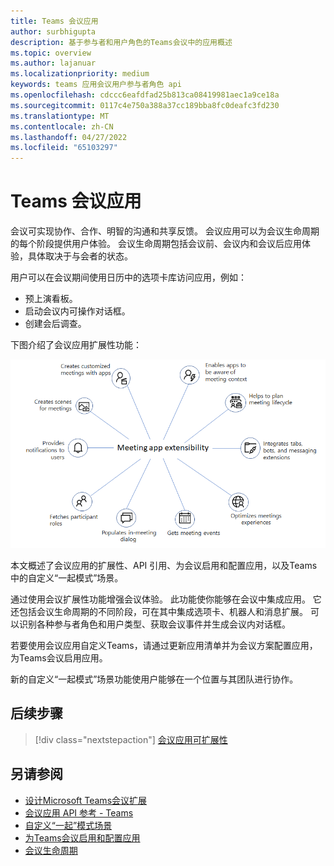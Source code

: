 ```yaml
---
title: Teams 会议应用
author: surbhigupta
description: 基于参与者和用户角色的Teams会议中的应用概述
ms.topic: overview
ms.author: lajanuar
ms.localizationpriority: medium
keywords: teams 应用会议用户参与者角色 api
ms.openlocfilehash: cdccc6eafdfad25b813ca08419981aec1a9ce18a
ms.sourcegitcommit: 0117c4e750a388a37cc189bba8fc0deafc3fd230
ms.translationtype: MT
ms.contentlocale: zh-CN
ms.lasthandoff: 04/27/2022
ms.locfileid: "65103297"
---
```

# <a name="apps-for-teams-meetings"></a>Teams 会议应用

会议可实现协作、合作、明智的沟通和共享反馈。 会议应用可以为会议生命周期的每个阶段提供用户体验。 会议生命周期包括会议前、会议内和会议后应用体验，具体取决于与会者的状态。

用户可以在会议期间使用日历中的选项卡库访问应用，例如：

* 预上演看板。
* 启动会议内可操作对话框。
* 创建会后调查。

下图介绍了会议应用扩展性功能：

![会议应用可扩展性](../assets/images/apps-in-meetings/meetingappextensibility.png)

本文概述了会议应用的扩展性、API 引用、为会议启用和配置应用，以及Teams中的自定义“一起模式”场景。

通过使用会议扩展性功能增强会议体验。 此功能使你能够在会议中集成应用。 它还包括会议生命周期的不同阶段，可在其中集成选项卡、机器人和消息扩展。 可以识别各种参与者角色和用户类型、获取会议事件并生成会议内对话框。

若要使用会议应用自定义Teams，请通过更新应用清单并为会议方案配置应用，为Teams会议启用应用。

新的自定义“一起模式”场景功能使用户能够在一个位置与其团队进行协作。

## <a name="next-step"></a>后续步骤

> [!div class="nextstepaction"]
> [会议应用可扩展性](meeting-app-extensibility.md)

## <a name="see-also"></a>另请参阅

* [设计Microsoft Teams会议扩展](~/apps-in-teams-meetings/design/designing-apps-in-meetings.md)
* [会议应用 API 参考 - Teams](~/apps-in-teams-meetings/api-references.md)
* [自定义“一起”模式场景](~/apps-in-teams-meetings/teams-together-mode.md)
* [为Teams会议启用和配置应用](~/apps-in-teams-meetings/enable-and-configure-your-app-for-teams-meetings.md)
* [会议生命周期](meeting-app-extensibility.md#meeting-lifecycle)
